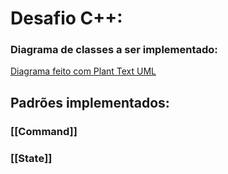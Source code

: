 # Desafio C++:
### Diagrama de classes a ser implementado:

[Diagrama feito com Plant Text UML](https://uml.planttext.com/plantuml/svg/hLNDRjim3BuRy3lmLgT3yW15KRHekoB3McJjXfrPcKc4of8hoKFtzp333dk0eK-G5nibowdT9DkXEnacgU_xH5BaiVDeVLEfF7DtKjTeiOAIvjWe_zfeVuKLmOcLE0WG2fqBxXl_MH7S6bNcMPvvwVdlHZfF5J8AN90bBIHZQ6-2uOrP60TZc5dZLx-zh4qujmUdfgfGbp13xydgF9EQltCKj7PzpJE0L_H0el5KZE20QOsAnWNvCtB2ojfBewFFUIlr8i--1_me5zvYeyLo03TUXEiTm0L_zdVWzn1klAbVSZwTdUfFveviWX2jyLr3JO2w3z_35Bb_r0TDna9K9GTs8QCO4iluqLZ6VR-qX6Kn6b3tNOdODbfpZlg9P5Dnlrr8HsFgDV8U9mGzRIjQI4ZhRCkcOkwBVhe65OouExrStz27kmfxPVnKSmAKed87wNQohKNwZr3NROPV0hG7PwP2gU7IbAGwu92YhdqQos_Cjnm7JucFxJYkhH7at3Gq35UdBs6JVcYX5hDm6yYZhYXjmEWPRT8zQwdX4ZKkA4o0Jdtoj8xq3De6JfwYHhzSrthKqnvqheE6Tnkebov5fHByDPXlagBF7wG_vKHl2uyIqjskIM4ODMufQvTdtKmu_3QP3CVCCrzlWAmztJGOZuy6hpJFXWDhCZcAQSwp_XXwiiQUs0yewsAqnhOr8l_6Izc8-8Uxtz69CYWOLZJaI1iVzeBtfW8ptmW0-C0RGbQrYfs1gr-hdmPSCCYv55XYY0dB1XPfXrX8HU45qdYfv1U-lmbXwE1aDdLG1eHszvYQB0gk4Af9dX4dAWZQ8gpD7S0vdmi4QIk18n162zR64ZHJrbZQrICvk5tzS5AmXM3EzOaSiiIINImkIfNk6Uan__2E_GC0)

## Padrões implementados:

### [[Command]] 

### [[State]]
